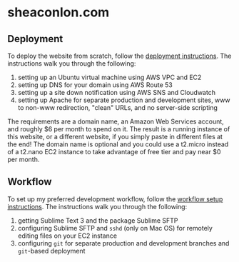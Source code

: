 # sheaconlon.com

## Deployment

To deploy the website from scratch, follow the [deployment instructions](deployment.md). The instructions walk you through the following:

1. setting up an Ubuntu virtual machine using AWS VPC and EC2
2. setting up DNS for your domain using AWS Route 53
3. setting up a site down notification using AWS SNS and Cloudwatch
4. setting up Apache for separate production and development sites, www to non-www redirection, "clean" URLs, and no server-side scripting

The requirements are a domain name, an Amazon Web Services account, and roughly $6 per month to spend on it. The result is a running instance of this website, or a different website, if you simply paste in different files at the end! The domain name is optional and you could use a t2.micro instead of a t2.nano EC2 instance to take advantage of free tier and pay near $0 per month.

## Workflow

To set up my preferred development workflow, follow the [workflow setup instructions](workflow_setup.md). The instructions walk you through the following:

1. getting Sublime Text 3 and the package Sublime SFTP
2. configuring Sublime SFTP and `sshd` (only on Mac OS) for remotely editing files on your EC2 instance
3. configuring `git` for separate production and development branches and `git`-based deployment